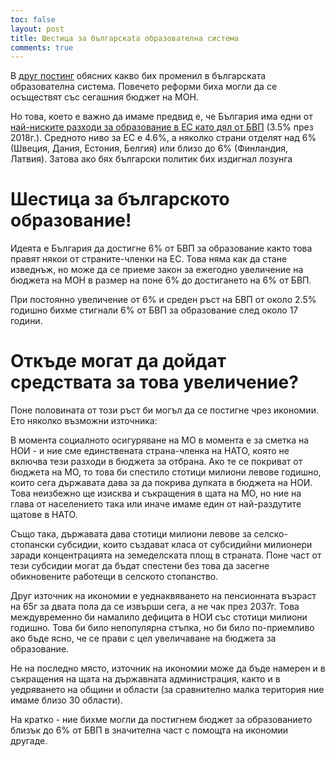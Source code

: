 ```yaml
---
toc: false
layout: post
title: Шестица за българскata образователна система
comments: true
---
```


В [друг постинг](2021-02-05-education.md) обясних какво бих променил в българската образователна система. Повечето реформи биха могли да се осъществят със сегашния бюджет на МОН.

Но това, което е важно да имаме предвид е, че България има едни от [най-ниските разходи за образование в ЕС като дял от БВП](http://bit.ly/2MXsWea) (3.5% през 2018г.). Средното ниво за ЕС е 4.6%, а няколко страни отделят над 6% (Швеция, Дания, Естония, Белгия) или близо до 6% (Финландия, Латвия). Затова ако бях български политик бих издигнал лозунга 

# Шестица за българското образование!

Идеята е България да достигне 6% от БВП за образование както това правят някои от страните-членки на ЕС. Това няма как да стане изведнъж, но може да се приеме закон за ежегодно увеличение на бюджета на МОН в размер на поне 6% до достигането на 6% от БВП.

При постоянно увеличение от 6% и среден ръст на БВП от около 2.5% годишно бихме стигнали 6% от БВП за образование след около 17 години.

# Откъде могат да дойдат средствата за това увеличение?

Поне половината от този ръст би могъл да се постигне чрез икономии. Ето няколко възможни източника:

В момента социалното осигуряване на МО в момента е за сметка на НОИ - и ние сме единствената страна-членка на НАТО, която не включва тези разходи в бюджета за отбрана. Ако те се покриват от бюджета на МО, то това би спестило стотици милиони левове годишно, които сега държавата дава за да покрива дупката в бюджета на НОИ. Това неизбежно ще изисква и съкращения в щата на МО, но ние на глава от населението така или иначе имаме един от най-раздутите щатове в НАТО.

Също така, държавата дава стотици милиони левове за селско-стопански субсидии, които създават класа от субсидийни милионери заради концентрацията на земеделската площ в страната. Поне част от тези субсидии могат да бъдат спестени без това да засегне обикновените работещи в селското стопанство.

Друг източник на икономии е уеднаквяването на пенсионната възраст на 65г за двата пола да се извърши сега, а не чак през 2037г. Това междувременно би намалило дефицита в НОИ със стотици милиони годишно. Това би било непопулярна стъпка, но би било по-приемливо ако бъде ясно, че се прави с цел увеличаване на бюджета за образование.

Не на последно място, източник на икономии може да бъде намерен и в съкращения на щата на държавната администрация, както и в уедряването на общини и области (за сравнително малка територия ние имаме близо 30 области).

На кратко - ние бихме могли да постигнем бюджет за образованието близък до 6% от БВП в значителна част с помощта на икономии другаде.
